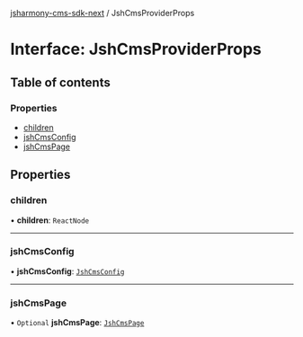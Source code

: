 [jsharmony-cms-sdk-next](../README.md) / JshCmsProviderProps

# Interface: JshCmsProviderProps

## Table of contents

### Properties

- [children](JshCmsProviderProps.md#children)
- [jshCmsConfig](JshCmsProviderProps.md#jshcmsconfig)
- [jshCmsPage](JshCmsProviderProps.md#jshcmspage)

## Properties

### children

• **children**: `ReactNode`

___

### jshCmsConfig

• **jshCmsConfig**: [`JshCmsConfig`](JshCmsConfig.md)

___

### jshCmsPage

• `Optional` **jshCmsPage**: [`JshCmsPage`](../classes/JshCmsPage.md)
